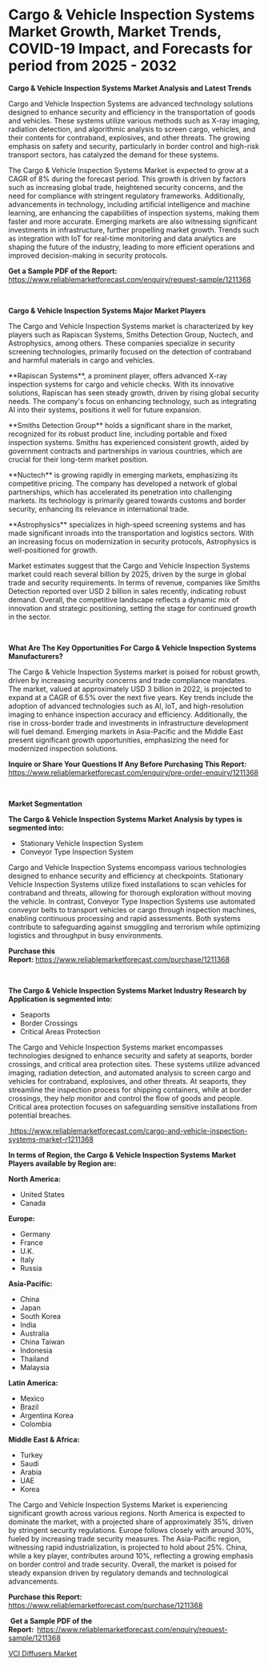 <p><h1>Cargo & Vehicle Inspection Systems Market Growth, Market Trends, COVID-19 Impact, and Forecasts for period from 2025 - 2032</h1></p><p><strong>Cargo & Vehicle Inspection Systems Market Analysis and Latest Trends</strong></p>
<p><p>Cargo and Vehicle Inspection Systems are advanced technology solutions designed to enhance security and efficiency in the transportation of goods and vehicles. These systems utilize various methods such as X-ray imaging, radiation detection, and algorithmic analysis to screen cargo, vehicles, and their contents for contraband, explosives, and other threats. The growing emphasis on safety and security, particularly in border control and high-risk transport sectors, has catalyzed the demand for these systems.</p><p>The Cargo & Vehicle Inspection Systems Market is expected to grow at a CAGR of 8% during the forecast period. This growth is driven by factors such as increasing global trade, heightened security concerns, and the need for compliance with stringent regulatory frameworks. Additionally, advancements in technology, including artificial intelligence and machine learning, are enhancing the capabilities of inspection systems, making them faster and more accurate. Emerging markets are also witnessing significant investments in infrastructure, further propelling market growth. Trends such as integration with IoT for real-time monitoring and data analytics are shaping the future of the industry, leading to more efficient operations and improved decision-making in security protocols.</p></p>
<p><strong>Get a Sample PDF of the Report:&nbsp;</strong> <a href="https://www.reliablemarketforecast.com/enquiry/request-sample/1211368?utm_campaign=1789&utm_medium=2&utm_source=Github&utm_content=ia&utm_term=24032025&utm_id=cargo-vehicle-inspection-systems">https://www.reliablemarketforecast.com/enquiry/request-sample/1211368</a></p>
<p>&nbsp;</p>
<p><strong>Cargo & Vehicle Inspection Systems Major Market Players</strong></p>
<p><p>The Cargo and Vehicle Inspection Systems market is characterized by key players such as Rapiscan Systems, Smiths Detection Group, Nuctech, and Astrophysics, among others. These companies specialize in security screening technologies, primarily focused on the detection of contraband and harmful materials in cargo and vehicles.</p><p>**Rapiscan Systems**, a prominent player, offers advanced X-ray inspection systems for cargo and vehicle checks. With its innovative solutions, Rapiscan has seen steady growth, driven by rising global security needs. The company's focus on enhancing technology, such as integrating AI into their systems, positions it well for future expansion.</p><p>**Smiths Detection Group** holds a significant share in the market, recognized for its robust product line, including portable and fixed inspection systems. Smiths has experienced consistent growth, aided by government contracts and partnerships in various countries, which are crucial for their long-term market position. </p><p>**Nuctech** is growing rapidly in emerging markets, emphasizing its competitive pricing. The company has developed a network of global partnerships, which has accelerated its penetration into challenging markets. Its technology is primarily geared towards customs and border security, enhancing its relevance in international trade.</p><p>**Astrophysics** specializes in high-speed screening systems and has made significant inroads into the transportation and logistics sectors. With an increasing focus on modernization in security protocols, Astrophysics is well-positioned for growth.</p><p>Market estimates suggest that the Cargo and Vehicle Inspection Systems market could reach several billion by 2025, driven by the surge in global trade and security requirements. In terms of revenue, companies like Smiths Detection reported over USD 2 billion in sales recently, indicating robust demand. Overall, the competitive landscape reflects a dynamic mix of innovation and strategic positioning, setting the stage for continued growth in the sector.</p></p>
<p>&nbsp;</p>
<p><strong>What Are The Key Opportunities For Cargo & Vehicle Inspection Systems Manufacturers?</strong></p>
<p><p>The Cargo & Vehicle Inspection Systems market is poised for robust growth, driven by increasing security concerns and trade compliance mandates. The market, valued at approximately USD 3 billion in 2022, is projected to expand at a CAGR of 6.5% over the next five years. Key trends include the adoption of advanced technologies such as AI, IoT, and high-resolution imaging to enhance inspection accuracy and efficiency. Additionally, the rise in cross-border trade and investments in infrastructure development will fuel demand. Emerging markets in Asia-Pacific and the Middle East present significant growth opportunities, emphasizing the need for modernized inspection solutions.</p></p>
<p><strong>Inquire or Share Your Questions If Any Before Purchasing This Report:</strong> <a href="https://www.reliablemarketforecast.com/enquiry/pre-order-enquiry/1211368?utm_campaign=1789&utm_medium=2&utm_source=Github&utm_content=ia&utm_term=24032025&utm_id=cargo-vehicle-inspection-systems">https://www.reliablemarketforecast.com/enquiry/pre-order-enquiry/1211368</a></p>
<p>&nbsp;</p>
<p><strong>Market Segmentation</strong></p>
<p><strong>The Cargo & Vehicle Inspection Systems Market Analysis by types is segmented into:</strong></p>
<p><ul><li>Stationary Vehicle Inspection System</li><li>Conveyor Type Inspection System</li></ul></p>
<p><p>Cargo and Vehicle Inspection Systems encompass various technologies designed to enhance security and efficiency at checkpoints. Stationary Vehicle Inspection Systems utilize fixed installations to scan vehicles for contraband and threats, allowing for thorough exploration without moving the vehicle. In contrast, Conveyor Type Inspection Systems use automated conveyor belts to transport vehicles or cargo through inspection machines, enabling continuous processing and rapid assessments. Both systems contribute to safeguarding against smuggling and terrorism while optimizing logistics and throughput in busy environments.</p></p>
<p><strong>Purchase this Report:&nbsp;</strong><a href="https://www.reliablemarketforecast.com/purchase/1211368?utm_campaign=1789&utm_medium=2&utm_source=Github&utm_content=ia&utm_term=24032025&utm_id=cargo-vehicle-inspection-systems">https://www.reliablemarketforecast.com/purchase/1211368</a></p>
<p>&nbsp;</p>
<p><strong>The Cargo & Vehicle Inspection Systems Market Industry Research by Application is segmented into:</strong></p>
<p><ul><li>Seaports</li><li>Border Crossings</li><li>Critical Areas Protection</li></ul></p>
<p><p>The Cargo and Vehicle Inspection Systems market encompasses technologies designed to enhance security and safety at seaports, border crossings, and critical area protection sites. These systems utilize advanced imaging, radiation detection, and automated analysis to screen cargo and vehicles for contraband, explosives, and other threats. At seaports, they streamline the inspection process for shipping containers, while at border crossings, they help monitor and control the flow of goods and people. Critical area protection focuses on safeguarding sensitive installations from potential breaches.</p></p>
<p><a href="https://www.reliablemarketforecast.com/cargo-and-vehicle-inspection-systems-market-r1211368?utm_campaign=1789&utm_medium=2&utm_source=Github&utm_content=ia&utm_term=24032025&utm_id=cargo-vehicle-inspection-systems">&nbsp;https://www.reliablemarketforecast.com/cargo-and-vehicle-inspection-systems-market-r1211368</a></p>
<p><strong>In terms of Region, the Cargo & Vehicle Inspection Systems Market Players available by Region are:</strong></p>
<p>
    <p> <strong> North America: </strong>
        <ul>
            <li>United States</li>
            <li>Canada</li>
        </ul>
        </p> 
    <p> <strong> Europe: </strong>
        <ul>
            <li>Germany</li>
            <li>France</li>
            <li>U.K.</li>
            <li>Italy</li>
            <li>Russia</li>
        </ul>
        </p> 
    <p> <strong> Asia-Pacific: </strong>
        <ul>
            <li>China</li>
            <li>Japan</li>
            <li>South Korea</li>
            <li>India</li>
            <li>Australia</li>
            <li>China Taiwan</li>
            <li>Indonesia</li>
            <li>Thailand</li>
            <li>Malaysia</li>
        </ul>
        </p> 
    <p> <strong> Latin America: </strong>
        <ul>
            <li>Mexico</li>
            <li>Brazil</li>
            <li>Argentina Korea</li>
            <li>Colombia</li>
        </ul>
        </p> 
    <p> <strong> Middle East & Africa: </strong>
        <ul>
            <li>Turkey</li>
            <li>Saudi</li>
            <li>Arabia</li>
            <li>UAE</li>
            <li>Korea</li>
        </ul>
    </p>
    </p>
<p><p>The Cargo and Vehicle Inspection Systems Market is experiencing significant growth across various regions. North America is expected to dominate the market, with a projected share of approximately 35%, driven by stringent security regulations. Europe follows closely with around 30%, fueled by increasing trade security measures. The Asia-Pacific region, witnessing rapid industrialization, is projected to hold about 25%. China, while a key player, contributes around 10%, reflecting a growing emphasis on border control and trade security. Overall, the market is poised for steady expansion driven by regulatory demands and technological advancements.</p></p>
<p><strong>Purchase this Report: </strong><a href="https://www.reliablemarketforecast.com/purchase/1211368?utm_campaign=1789&utm_medium=2&utm_source=Github&utm_content=ia&utm_term=24032025&utm_id=cargo-vehicle-inspection-systems">https://www.reliablemarketforecast.com/purchase/1211368</a></p>
<p>&nbsp;<strong>Get a Sample PDF of the Report:&nbsp;&nbsp;</strong><a href="https://www.reliablemarketforecast.com/enquiry/request-sample/1211368?utm_campaign=1789&utm_medium=2&utm_source=Github&utm_content=ia&utm_term=24032025&utm_id=cargo-vehicle-inspection-systems">https://www.reliablemarketforecast.com/enquiry/request-sample/1211368</a></p>
<p><strong></strong></p>
<p><p><a href="https://github.com/arifasabeygb/Market-Research-Report-List-1/blob/main/vci-diffusers-market.md?utm_campaign=1789&utm_medium=2&utm_source=Github&utm_content=ia&utm_term=24032025&utm_id=cargo-vehicle-inspection-systems">VCI Diffusers Market</a></p></p>